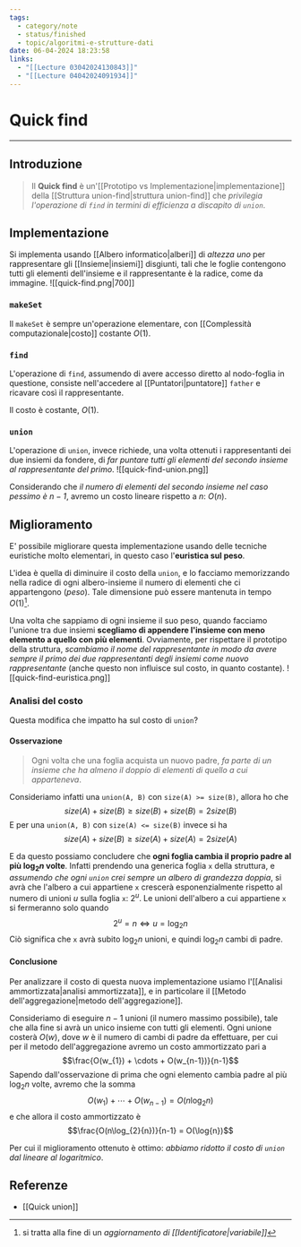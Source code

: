```yaml
---
tags:
  - category/note
  - status/finished
  - topic/algoritmi-e-strutture-dati
date: 06-04-2024 18:23:58
links:
  - "[[Lecture 03042024130843]]"
  - "[[Lecture 04042024091934]]"
---
```

# Quick find
---
## Introduzione
> Il **Quick find** è un'[[Prototipo vs Implementazione|implementazione]] della [[Struttura union-find|struttura union-find]] che _privilegia l'operazione di `find` in termini di efficienza a discapito di `union`_.

## Implementazione
Si implementa usando [[Albero informatico|alberi]] di _altezza uno_ per rappresentare gli [[Insieme|insiemi]] disgiunti, tali che le foglie contengono tutti gli elementi dell'insieme e il rappresentante è la radice, come da immagine.
![[quick-find.png|700]]

### `makeSet`
Il `makeSet` è sempre un'operazione elementare, con [[Complessità computazionale|costo]] costante $O(1)$.

### `find`
L'operazione di `find`, assumendo di avere accesso diretto al nodo-foglia in questione, consiste nell'accedere al [[Puntatori|puntatore]] `father` e ricavare così il rappresentante.

Il costo è costante, $O(1)$.

### `union`
L'operazione di `union`, invece richiede, una volta ottenuti i rappresentanti dei due insiemi da fondere, di _far puntare tutti gli elementi del secondo insieme al rappresentante del primo_.
![[quick-find-union.png]]

Considerando che _il numero di elementi del secondo insieme nel caso pessimo è $n-1$_, avremo un costo lineare rispetto a $n$: $O(n)$.


## Miglioramento
E' possibile migliorare questa implementazione usando delle tecniche euristiche molto elementari, in questo caso l'**euristica sul peso**.

L'idea è quella di diminuire il costo della `union`, e lo facciamo memorizzando nella radice di ogni albero-insieme il numero di elementi che ci appartengono (_peso_). Tale dimensione può essere mantenuta in tempo $O(1)$[^1].

Una volta che sappiamo di ogni insieme il suo peso, quando facciamo l'unione tra due insiemi **scegliamo di appendere l'insieme con meno elemento a quello con più elementi**. Ovviamente, per rispettare il prototipo della struttura, _scambiamo il nome del rappresentante in modo da avere sempre il primo dei due rappresentanti degli insiemi come nuovo rappresentante_ (anche questo non influisce sul costo, in quanto costante).
![[quick-find-euristica.png]]

### Analisi del costo
Questa modifica che impatto ha sul costo di `union`?

#### Osservazione
> Ogni volta che una foglia acquista un nuovo padre, _fa parte di un insieme che ha almeno il doppio di elementi di quello a cui apparteneva_.

Consideriamo infatti una `union(A, B)` con `size(A) >= size(B)`, allora ho che
$$size(A) + size(B) \geq size(B) + size(B) = 2 size(B)$$
E per una `union(A, B)` con `size(A) <= size(B)` invece si ha
$$size(A) + size(B) \geq size(A) + size(A) = 2 size(A)$$

E da questo possiamo concludere che **ogni foglia cambia il proprio padre al più $\log_{2}{n}$ volte**. Infatti prendendo una generica foglia `x` della struttura, e _assumendo che ogni `union` crei sempre un albero di grandezza doppia_, si avrà che l'albero a cui appartiene `x` crescerà esponenzialmente rispetto al numero di unioni $u$ sulla foglia `x`: $2^{u}$. Le unioni dell'albero a cui appartiene `x` si fermeranno solo quando
$$2^{u} = n \iff u = \log_{2}{n}$$
Ciò significa che `x` avrà subito $\log_{2}{n}$ unioni, e quindi $\log_{2}{n}$ cambi di padre.

#### Conclusione
Per analizzare il costo di questa nuova implementazione usiamo l'[[Analisi ammortizzata|analisi ammortizzata]], e in particolare il [[Metodo dell'aggregazione|metodo dell'aggregazione]].

Consideriamo di eseguire $n-1$ unioni (il numero massimo possibile), tale che alla fine si avrà un unico insieme con tutti gli elementi. Ogni unione costerà $O(w)$, dove $w$ è il numero di cambi di padre da effettuare, per cui per il metodo dell'aggregazione avremo un costo ammortizzato pari a
$$\frac{O(w_{1}) + \cdots + O(w_{n-1})}{n-1}$$
Sapendo dall'osservazione di prima che ogni elemento cambia padre al più $\log_{2}{n}$ volte, avremo che la somma
$$O(w_{1}) + \cdots + O(w_{n-1}) = O(n\log_{2}{n})$$
e che allora il costo ammortizzato è
$$\frac{O(n\log_{2}{n})}{n-1} = O(\log{n})$$

Per cui il miglioramento ottenuto è ottimo: _abbiamo ridotto il costo di `union` dal lineare al logaritmico_.

## Referenze
- [[Quick union]]

[^1]: si tratta alla fine di un _aggiornamento di [[Identificatore|variabile]]_